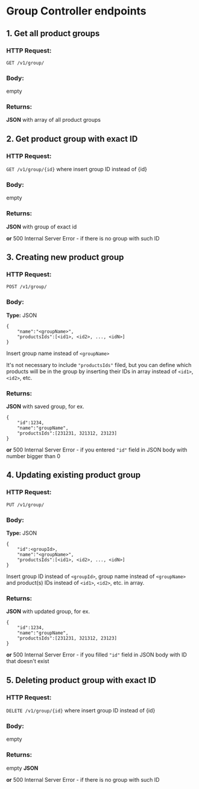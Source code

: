 # Group Controller endpoints



## 1. Get all product groups

### HTTP Request:
`GET /v1/group/`

### Body:
empty

### Returns:
**JSON** with array of all product groups



## 2. Get product group with exact ID

### HTTP Request:
`GET /v1/group/{id}` where insert group ID instead of {id} 

### Body:
empty

### Returns:
**JSON** with group of exact id

**or** 500 Internal Server Error - if there is no group with such ID



## 3. Creating new product group

### HTTP Request:
`POST /v1/group/`

### Body:
**Type:** JSON
 
```
{
    "name":"<groupName>",
    "productsIds":[<id1>, <id2>, ..., <idN>]
}
```
Insert group name instead of `<groupName>`

It's not necessary to include `"productsIds"` filed, but you can define which products will be in the group by inserting their IDs in array instead of `<id1>`, `<id2>`, etc.

### Returns:
**JSON** with saved group, for ex.
```
{
    "id":1234,
    "name":"groupName",
    "productsIds":[231231, 321312, 23123]
}
```

**or** 500 Internal Server Error - if you entered `"id"` field in JSON body with number bigger than 0



## 4. Updating existing product group

### HTTP Request:
`PUT /v1/group/`

### Body:
**Type:** JSON

```
{
    "id":<groupId>,
    "name":"<groupName>",
    "productsIds":[<id1>, <id2>, ..., <idN>]
}
```
Insert group ID instead of `<groupId>`, group name instead of `<groupName>` and product(s) IDs instead of `<id1>`, `<id2>`, etc. in array.

### Returns:
**JSON** with updated group, for ex.
```
{
    "id":1234,
    "name":"groupName",
    "productsIds":[231231, 321312, 23123]
}
```

**or** 500 Internal Server Error - if you filled `"id"` field in JSON body with ID that doesn't exist



## 5. Deleting product group with exact ID

### HTTP Request:
`DELETE /v1/group/{id}` where insert group ID instead of {id}

### Body:
empty

### Returns:
empty **JSON**

**or** 500 Internal Server Error - if there is no group with such ID
